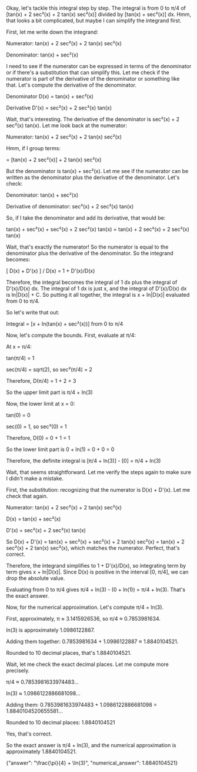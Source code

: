 <think>
Okay, let's tackle this integral step by step. The integral is from 0 to π/4 of [tan(x) + 2 sec²(x) + 2 tan(x) sec²(x)] divided by [tan(x) + sec²(x)] dx. Hmm, that looks a bit complicated, but maybe I can simplify the integrand first.

First, let me write down the integrand:

Numerator: tan(x) + 2 sec²(x) + 2 tan(x) sec²(x)

Denominator: tan(x) + sec²(x)

I need to see if the numerator can be expressed in terms of the denominator or if there's a substitution that can simplify this. Let me check if the numerator is part of the derivative of the denominator or something like that. Let's compute the derivative of the denominator.

Denominator D(x) = tan(x) + sec²(x)

Derivative D'(x) = sec²(x) + 2 sec²(x) tan(x)

Wait, that's interesting. The derivative of the denominator is sec²(x) + 2 sec²(x) tan(x). Let me look back at the numerator:

Numerator: tan(x) + 2 sec²(x) + 2 tan(x) sec²(x)

Hmm, if I group terms:

= [tan(x) + 2 sec²(x)] + 2 tan(x) sec²(x)

But the denominator is tan(x) + sec²(x). Let me see if the numerator can be written as the denominator plus the derivative of the denominator. Let's check:

Denominator: tan(x) + sec²(x)

Derivative of denominator: sec²(x) + 2 sec²(x) tan(x)

So, if I take the denominator and add its derivative, that would be:

tan(x) + sec²(x) + sec²(x) + 2 sec²(x) tan(x) = tan(x) + 2 sec²(x) + 2 sec²(x) tan(x)

Wait, that's exactly the numerator! So the numerator is equal to the denominator plus the derivative of the denominator. So the integrand becomes:

[ D(x) + D'(x) ] / D(x) = 1 + D'(x)/D(x)

Therefore, the integral becomes the integral of 1 dx plus the integral of D'(x)/D(x) dx. The integral of 1 dx is just x, and the integral of D'(x)/D(x) dx is ln|D(x)| + C. So putting it all together, the integral is x + ln|D(x)| evaluated from 0 to π/4.

So let's write that out:

Integral = [x + ln(tan(x) + sec²(x))] from 0 to π/4

Now, let's compute the bounds. First, evaluate at π/4:

At x = π/4:

tan(π/4) = 1

sec(π/4) = sqrt(2), so sec²(π/4) = 2

Therefore, D(π/4) = 1 + 2 = 3

So the upper limit part is π/4 + ln(3)

Now, the lower limit at x = 0:

tan(0) = 0

sec(0) = 1, so sec²(0) = 1

Therefore, D(0) = 0 + 1 = 1

So the lower limit part is 0 + ln(1) = 0 + 0 = 0

Therefore, the definite integral is [π/4 + ln(3)] - [0] = π/4 + ln(3)

Wait, that seems straightforward. Let me verify the steps again to make sure I didn't make a mistake.

First, the substitution: recognizing that the numerator is D(x) + D'(x). Let me check that again.

Numerator: tan(x) + 2 sec²(x) + 2 tan(x) sec²(x)

D(x) = tan(x) + sec²(x)

D'(x) = sec²(x) + 2 sec²(x) tan(x)

So D(x) + D'(x) = tan(x) + sec²(x) + sec²(x) + 2 tan(x) sec²(x) = tan(x) + 2 sec²(x) + 2 tan(x) sec²(x), which matches the numerator. Perfect, that's correct.

Therefore, the integrand simplifies to 1 + D'(x)/D(x), so integrating term by term gives x + ln|D(x)|. Since D(x) is positive in the interval [0, π/4], we can drop the absolute value.

Evaluating from 0 to π/4 gives π/4 + ln(3) - (0 + ln(1)) = π/4 + ln(3). That's the exact answer.

Now, for the numerical approximation. Let's compute π/4 + ln(3).

First, approximately, π ≈ 3.1415926536, so π/4 ≈ 0.7853981634.

ln(3) is approximately 1.0986122887.

Adding them together: 0.7853981634 + 1.0986122887 ≈ 1.8840104521.

Rounded to 10 decimal places, that's 1.8840104521.

Wait, let me check the exact decimal places. Let me compute more precisely.

π/4 ≈ 0.7853981633974483...

ln(3) ≈ 1.0986122886681098...

Adding them: 0.7853981633974483 + 1.0986122886681098 = 1.8840104520655581...

Rounded to 10 decimal places: 1.8840104521

Yes, that's correct.

So the exact answer is π/4 + ln(3), and the numerical approximation is approximately 1.8840104521.
</think>

{"answer": "\\frac{\\pi}{4} + \\ln(3)", "numerical_answer": 1.8840104521}